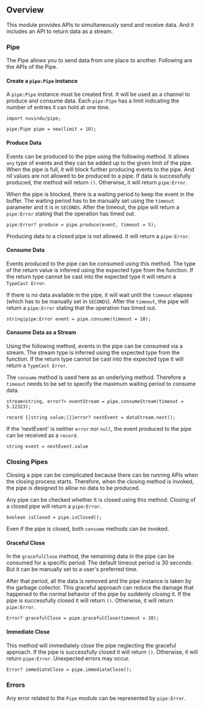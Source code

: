## Overview

This module provides APIs to simultaneously send and receive data. And it includes an API to return data as a stream.

### Pipe

The Pipe allows you to send data from one place to another. Following are the APIs of the Pipe.

#### Create a `pipe:Pipe` instance

A `pipe:Pipe` instance must be created first. It will be used as a channel to produce and consume data. Each `pipe:Pipe` has a limit indicating the number of entries it can hold at one time.

```ballerina
import nuvindu/pipe;

pipe:Pipe pipe = new(limit = 10);
```

#### Produce Data

Events can be produced to the pipe using the following method. It allows `any` type of events and they can be added up to the given limit of the pipe. When the pipe is full, it will block further producing events to the pipe. And nil values are not allowed to be produced to a pipe. If data is successfully produced, the method will return `()`. Otherwise, it will return `pipe:Error`.

When the pipe is blocked, there is a waiting period to keep the event in the buffer. The waiting period has to be manually set using the `timeout` parameter and it is in `SECONDS`. After the timeout, the pipe will return a `pipe:Error` stating that the operation has timed out.

```ballerina
pipe:Error? produce = pipe.produce(event, timeout = 5);
```

Producing data to a closed pipe is not allowed. It will return a `pipe:Error`.

#### Consume Data

Events produced to the pipe can be consumed using this method. The type of the return value is inferred using the expected type from the function. If the return type cannot be cast into the expected type it will return a `TypeCast Error`.

If there is no data available in the pipe, it will wait until the `timeout` elapses (which has to be manually set in `SECONDS`). After the `timeout`, the pipe will return a `pipe:Error` stating that the operation has timed out.

```ballerina
string|pipe:Error event = pipe.consume(timeout = 10);
```

#### Consume Data as a Stream

Using the following method, events in the pipe can be consumed via a stream. The stream type is inferred using the expected type from the function. If the return type cannot be cast into the expected type it will return a `TypeCast Error`.

The `consume` method is used here as an underlying method. Therefore a `timeout` needs to be set to
specify the maximum waiting period to consume data.

```ballerina
stream<string, error?> eventStream = pipe.consumeStream(timeout = 5.12323);

record {|string value;|}|error? nextEvent = dataStream.next();
```

If the 'nextEvent' is neither `error` nor `null`, the event produced to the pipe can be received as a `record`.

```ballerina
string event = nextEvent.value
```

### Closing Pipes

Closing a pipe can be complicated because there can be running APIs when the closing process starts. Therefore, when the closing method is invoked, the pipe is designed to allow no data to be produced.

Any pipe can be checked whether it is closed using this method. Closing of a closed pipe will return a `pipe:Error`.

```ballerina
boolean isClosed = pipe.isClosed();
```

Even if the pipe is closed, both `consume` methods can be invoked.

#### Graceful Close

In the `gracefulClose` method, the remaining data in the pipe can be consumed for a specific period. The default timeout period is 30 seconds. But it can be manually set to a user's preferred time.

After that period, all the data is removed and the pipe instance is taken by the garbage collector. This graceful approach can reduce the damage that happened to the normal behavior of the pipe by suddenly closing it. If the pipe is successfully closed it will return `()`. Otherwise, it will return `pipe:Error`.

```ballerina
Error? gracefulClose = pipe.gracefulClose(timeout = 30);
```

#### Immediate Close

This method will immediately close the pipe neglecting the graceful approach. If the pipe is successfully closed it will return `()`. Otherwise, it will return `pipe:Error`. Unexpected errors may occur.

```ballerina
Error? immediateClose = pipe.immediateClose();
```

### Errors

Any error related to the `Pipe` module can be represented by `pipe:Error`.
